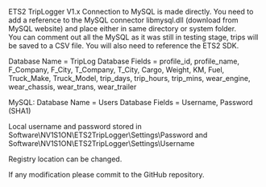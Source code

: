 ETS2 TripLogger V1.x
Connection to MySQL is made directly.  You need to add a reference to the MySQL connector libmysql.dll (download from MySQL website) and place either in same directory or system folder.  
You can comment out all the MySQL as it was still in testing stage, trips will be saved to a CSV file.
You will also need to reference the ETS2 SDK.


Database Name = TripLog
Database Fields = profile_id, profile_name, F_Company, F_City, T_Company, T_City, Cargo, Weight, KM, Fuel, Truck_Make, Truck_Model, trip_days, trip_hours, trip_mins, wear_engine, wear_chassis, wear_trans, wear_trailer

MySQL:
Database Name = Users
Database Fields = Username, Password (SHA1)

Local username and password stored in Software\\NV1S1ON\\ETS2TripLogger\\Settings\\Password and Software\\NV1S1ON\\ETS2TripLogger\\Settings\\Username

Registry location can be changed.

If any modification please commit to the GitHub repository.
